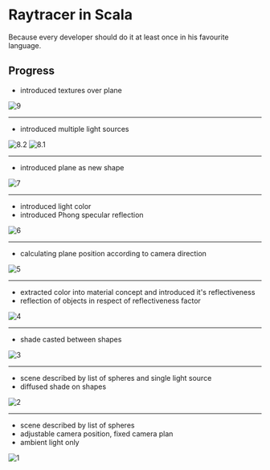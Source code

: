 # Raytracer in Scala

Because every developer should do it at least once in his favourite language.

## Progress

* introduced textures over plane

![9](progress/9/9.png)

* * *

* introduced multiple light sources

![8.2](progress/8/8.2.png)
![8.1](progress/8/8.1.png)

* * *

* introduced plane as new shape

![7](progress/7/7.png)

* * *

* introduced light color
* introduced Phong specular reflection

![6](progress/6/6.png)

* * *

* calculating plane position according to camera direction

![5](progress/5/5.png)

* * *

* extracted color into material concept and introduced it's reflectiveness
* reflection of objects in respect of reflectiveness factor

![4](progress/4/4.png)

* * *

* shade casted between shapes

![3](progress/3/3.png)

* * *

* scene described by list of spheres and single light source
* diffused shade on shapes

![2](/progress/2/2.png)

* * *

* scene described by list of spheres
* adjustable camera position, fixed camera plan
* ambient light only

![1](/progress/1/1.png)
